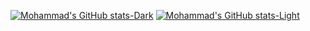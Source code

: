 [![Mohammad's GitHub stats-Dark](https://github-readme-stats.vercel.app/api?username=madamoniem&show_icons=true&theme=dark#gh-dark-mode-only)](https://github.com/anuraghazra/github-readme-stats#gh-dark-mode-only)
[![Mohammad's GitHub stats-Light](https://github-readme-stats.vercel.app/api?username=madamoniem&show_icons=true&theme=default#gh-light-mode-only)](https://github.com/anuraghazra/github-readme-stats#gh-light-mode-only)
